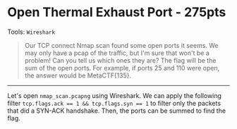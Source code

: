 # Open Thermal Exhaust Port - 275pts
Tools: `Wireshark`
> Our TCP connect Nmap scan found some open ports it seems. We may only have a pcap of the traffic, but I'm sure that won't be a problem! Can you tell us which ones they are? The flag will be the sum of the open ports. For example, if ports 25 and 110 were open, the answer would be MetaCTF{135}.
<hr>

Let's open `nmap_scan.pcapng` using Wireshark. We can apply the following filter `tcp.flags.ack == 1 && tcp.flags.syn == 1` to filter only the packets that did a SYN-ACK handshake. Then, the ports can be summed to find the flag.
